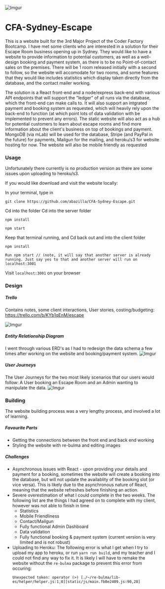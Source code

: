 ![Imgur](http://i.imgur.com/HyZptil.jpg)
# CFA-Sydney-Escape
This is a website built for the 3rd Major Project of the Coder Factory Bootcamp. I have met some clients who are interested in a solution for their Escape Room business opening up in Sydney. They would like to have a website to provide information to potential customers, as well as a well-design booking and payment system, as there is to be no Point-of-contact sales on the premises. There will be 1 room released initially with a second to follow, so the website will accomodate for two rooms, and some features that they would like includes statistics which display taken directly from the database, and the contact mailer working.

The solution is a React front-end and a node/express back-end with various API endpoints that will support the "ledger" of all runs via the database, which the front-end can make calls to. It will also support an intgrated payment and booking system as requested, which will heavily rely upon the back-end to function (at which point lots of data validation with be implemented to prevent any errors). The static website will also act as a hub for potential customers to learn about escape rooms and find more information about the client's business on top of bookings and payment. MongoDB (via mLab) will be used for the database, Stripe (and PayPal in the future) for payments, Mailgun for the mailing, and heroku/s3 for website hosting for now. The website will also be mobile friendly as requested
### Usage
Unfortunately there currently is no production version as there are some issues upon uploading to heroku/s3.
 
If you would like download and visit the website locally:
 
In your terminal, type in 
```
git clone https://github.com/abazilla/CFA-Sydney-Escape.git
```
Cd into the folder
Cd into the server folder
```
npm install
```
```
npm start
```
Keep that terminal running, and Cd back out and into the client folder
```
npm install
```
```
Run npm start // (note, it will say that another server is already running. Just say yes to that and another server will run on localhost:3001
```
Visit `localhost:3001` on your browser
 
### Design
##### Trello 
Contains notes, some client interactions, User stories, costing/budgeting: https://trello.com/b/KYb1qEnM/escape

![Imgur](http://i.imgur.com/fzxElW3.png)
##### Entity Relationship Diagram
I went through various ERD's as I had to redesign the data schema a few times after working on the website and booking/payment system.
![Imgur](http://i.imgur.com/PuyN5F4.png)
##### User Journeys
The User Journeys for the two most likely scenarios that our users would follow: A User booking an Escape Room and an Admin wanting to manipulate the data.
![Imgur](http://i.imgur.com/ivwBHG5.png)

### Building
The website building process was a very lengthy process, and involved a lot of learning. 
##### Favourite Parts
 - Getting the connections between the front end and back end working
 - Styling the website with re-bulma and editing images
##### Challenges
 - Asynchronous issues with React - upon providing your details and payment for a booking, sometimes the website will create a booking into the database, but will not update the availablity of the booking slot (or vice versa). This is likely due to the asynchronous nature of React, meaning that the website refreshes before finishing an action.
 - Severe overestimation of what I could complete in the two weeks. The following list are the things I had agreed on to complete with my client, however was not able to finish in time
    -  Statistics
    -  Mobile Friendliness
    -  Contact/Mailgun
    -  Fully functional Admin Dashboard
    -  Data validation
    -  Fully functional booking & payment system (current version is very limited and is not robust)
 - Uploading to Heroku: The following error is what I get when I try to upload my app to heroku, or run `yarn run build`, and my teacher and I could not find any way to fix it. It is likely I will have to remake the website without the `re-bulma` package to prevent this error from occuring:
     ```
    Unexpected token: operator (>) [./~/re-bulma/lib-es/helper/helper.js:1,0][static/js/main.fb0e2409.js:90,28]
     ```
